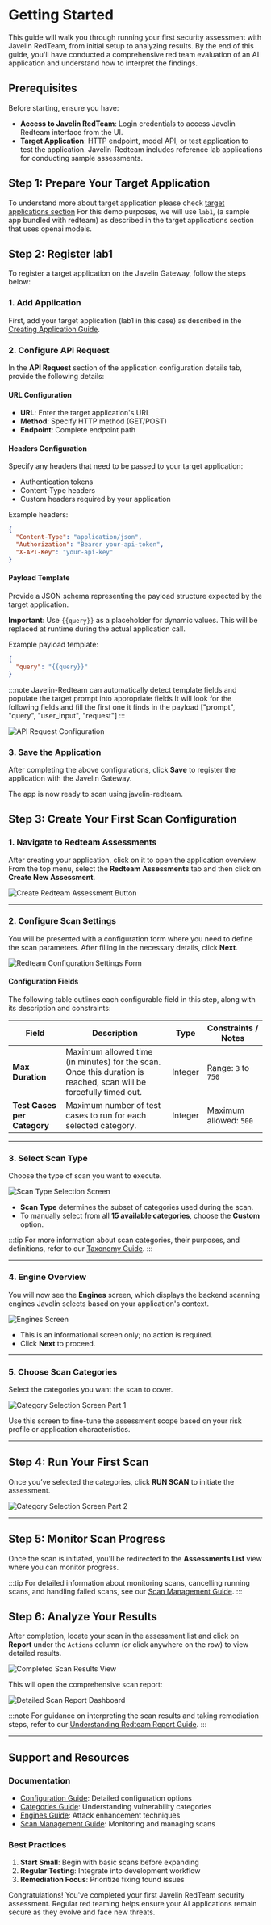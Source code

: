 # Getting Started

This guide will walk you through running your first security assessment with Javelin RedTeam, from initial setup to analyzing results. By the end of this guide, you'll have conducted a comprehensive red team evaluation of an AI application and understand how to interpret the findings.

## Prerequisites

Before starting, ensure you have:

- **Access to Javelin RedTeam**: Login credentials to access Javelin Redteam interface from the UI.
- **Target Application**: HTTP endpoint, model API, or test application to test the application. Javelin-Redteam includes reference lab applications for conducting sample assessments. 


## Step 1: Prepare Your Target Application

To understand more about target application please check [target applications section](../target-applications.md)
For this demo purposes, we will use `lab1`, (a sample app bundled with redteam) as described in the target applications section that uses openai models.

## Step 2: Register lab1

To register a target application on the Javelin Gateway, follow the steps below:


### 1. Add Application

First, add your target application (lab1 in this case) as described in the [Creating Application Guide](../../javelin-core/applicationconfiguration.md).

### 2. Configure API Request

In the **API Request** section of the application configuration details tab, provide the following details:

#### URL Configuration
- **URL**: Enter the target application's URL
- **Method**: Specify HTTP method (GET/POST)
- **Endpoint**: Complete endpoint path

#### Headers Configuration
Specify any headers that need to be passed to your target application:
- Authentication tokens
- Content-Type headers
- Custom headers required by your application

Example headers:
```json
{
  "Content-Type": "application/json",
  "Authorization": "Bearer your-api-token",
  "X-API-Key": "your-api-key"
}
```

#### Payload Template
Provide a JSON schema representing the payload structure expected by the target application.

**Important**: Use `{{query}}` as a placeholder for dynamic values. This will be replaced at runtime during the actual application call.

Example payload template:
```json
{
  "query": "{{query}}"
}
```

:::note
Javelin-Redteam can automatically detect template fields and populate the target prompt into appropriate fields
It will look for the following fields and fill the first one it finds in the payload
["prompt", "query", "user_input", "request"]
:::

![API Request Configuration](/img/application/APIRequestSection.png)

### 3. Save the Application

After completing the above configurations, click **Save** to register the application with the Javelin Gateway.

The app is now ready to scan using javelin-redteam.


## Step 3: Create Your First Scan Configuration

### 1. Navigate to Redteam Assessments

After creating your application, click on it to open the application overview. From the top menu, select the **Redteam Assessments** tab and then click on **Create New Assessment**.

![Create Redteam Assessment Button](/img/redteam/RedteamAssessmentTab.png)

---

### 2. Configure Scan Settings

You will be presented with a configuration form where you need to define the scan parameters. After filling in the necessary details, click **Next**.

![Redteam Configuration Settings Form](/img/redteam/RedteamConfigSettings.png)

#### Configuration Fields

The following table outlines each configurable field in this step, along with its description and constraints:

| Field                    | Description                                                                 | Type         | Constraints / Notes                         |
|--------------------------|-----------------------------------------------------------------------------|--------------|----------------------------------------------|
| **Max Duration**         | Maximum allowed time (in minutes) for the scan. Once this duration is reached, scan will be forcefully timed out. | Integer      | Range: `3` to `750`                          |
| **Test Cases per Category** | Maximum number of test cases to run for each selected category.             | Integer      | Maximum allowed: `500`                       |

---

### 3. Select Scan Type

Choose the type of scan you want to execute.

![Scan Type Selection Screen](/img/redteam/ScanType.png)

- **Scan Type** determines the subset of categories used during the scan.
- To manually select from all **15 available categories**, choose the **Custom** option.

:::tip
For more information about scan categories, their purposes, and definitions, refer to our [Taxonomy Guide](/javelin-redteam/categories/overview).
:::

---

### 4. Engine Overview

You will now see the **Engines** screen, which displays the backend scanning engines Javelin selects based on your application's context.

![Engines Screen](/img/redteam/Engines.png)

- This is an informational screen only; no action is required.
- Click **Next** to proceed.

---

### 5. Choose Scan Categories

Select the categories you want the scan to cover.

![Category Selection Screen Part 1](/img/redteam/ChooseCategory1.png)

Use this screen to fine-tune the assessment scope based on your risk profile or application characteristics.

---

## Step 4: Run Your First Scan

Once you’ve selected the categories, click **RUN SCAN** to initiate the assessment.

![Category Selection Screen Part 2](/img/redteam/ChooseCategory2.png)

---

## Step 5: Monitor Scan Progress

Once the scan is initiated, you'll be redirected to the **Assessments List** view where you can monitor progress.

:::tip
For detailed information about monitoring scans, cancelling running scans, and handling failed scans, see our [Scan Management Guide](scan-management.md).
:::

## Step 6: Analyze Your Results

After completion, locate your scan in the assessment list and click on **Report** under the `Actions` column (or click anywhere on the row) to view detailed results.

![Completed Scan Results View](/img/redteam/RedteamAssessmentTab.png)

This will open the comprehensive scan report:

![Detailed Scan Report Dashboard](/img/redteam/ScanReportHead.png)

:::note
For guidance on interpreting the scan results and taking remediation steps, refer to our [Understanding Redteam Report Guide](understanding-reports.md).
:::

---

## Support and Resources

### Documentation
- [Configuration Guide](/javelin-redteam/configuration): Detailed configuration options
- [Categories Guide](/javelin-redteam/categories/overview): Understanding vulnerability categories
- [Engines Guide](/javelin-redteam/engines/overview): Attack enhancement techniques
- [Scan Management Guide](/javelin-redteam/scan-management): Monitoring and managing scans

### Best Practices
1. **Start Small**: Begin with basic scans before expanding
2. **Regular Testing**: Integrate into development workflow
3. **Remediation Focus**: Prioritize fixing found issues

Congratulations! You've completed your first Javelin RedTeam security assessment. Regular red teaming helps ensure your AI applications remain secure as they evolve and face new threats. 
